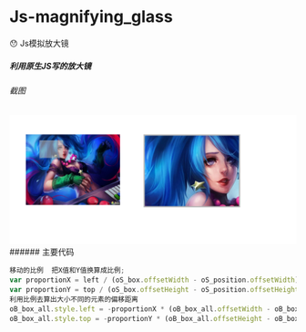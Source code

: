 # Js-magnifying_glass
:hushed: Js模拟放大镜
##### 利用原生JS写的放大镜
###### 截图
<img src="magnifying_glass\example.png" />
###### 主要代码

```javascript
移动的比例  把X值和Y值换算成比例;
var proportionX = left / (oS_box.offsetWidth - oS_position.offsetWidth);
var proportionY = top / (oS_box.offsetHeight - oS_position.offsetHeight);
利用比例去算出大小不同的元素的偏移距离
oB_box_all.style.left = -proportionX * (oB_box_all.offsetWidth - oB_box.offsetWidth) + "px";
oB_box_all.style.top = -proportionY * (oB_box_all.offsetHeight - oB_box.offsetHeight) + "px";
```
